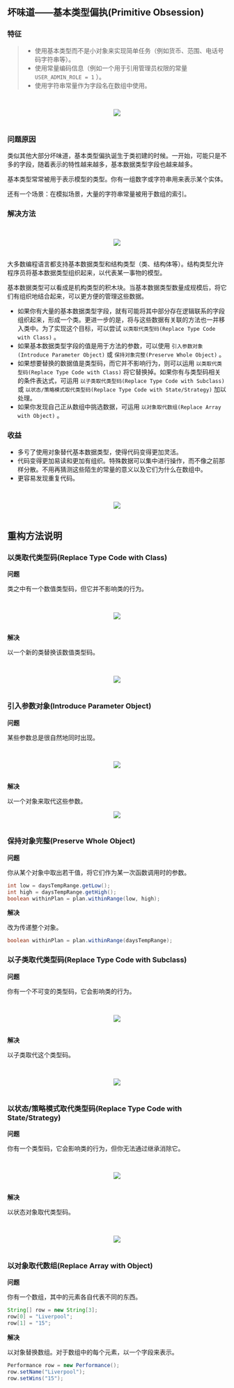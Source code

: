 ## 坏味道——基本类型偏执(Primitive Obsession)

### 特征

> - 使用基本类型而不是小对象来实现简单任务（例如货币、范围、电话号码字符串等）。
> - 使用常量编码信息（例如一个用于引用管理员权限的常量`USER_ADMIN_ROLE = 1` ）。
> - 使用字符串常量作为字段名在数组中使用。
>

<br><div align="center"><img src="https://raw.githubusercontent.com/dunwu/images/master/images/refactor/primitive-obsession-1.png"/></div><br>

### 问题原因

类似其他大部分坏味道，基本类型偏执诞生于类初建的时候。一开始，可能只是不多的字段，随着表示的特性越来越多，基本数据类型字段也越来越多。

基本类型常常被用于表示模型的类型。你有一组数字或字符串用来表示某个实体。

还有一个场景：在模拟场景，大量的字符串常量被用于数组的索引。

### 解决方法

<br><div align="center"><img src="https://raw.githubusercontent.com/dunwu/images/master/images/refactor/primitive-obsession-2.png"/></div><br>

大多数编程语言都支持基本数据类型和结构类型（类、结构体等）。结构类型允许程序员将基本数据类型组织起来，以代表某一事物的模型。

基本数据类型可以看成是机构类型的积木块。当基本数据类型数量成规模后，将它们有组织地结合起来，可以更方便的管理这些数据。

-  如果你有大量的基本数据类型字段，就有可能将其中部分存在逻辑联系的字段组织起来，形成一个类。更进一步的是，将与这些数据有关联的方法也一并移入类中。为了实现这个目标，可以尝试 `以类取代类型码(Replace Type Code with Class)` 。
-  如果基本数据类型字段的值是用于方法的参数，可以使用 `引入参数对象(Introduce Parameter Object)` 或 `保持对象完整(Preserve Whole Object)` 。
-  如果想要替换的数据值是类型码，而它并不影响行为，则可以运用 `以类取代类型码(Replace Type Code with Class)`  将它替换掉。如果你有与类型码相关的条件表达式，可运用 `以子类取代类型码(Replace Type Code with Subclass)`  或 `以状态/策略模式取代类型码(Replace Type Code with State/Strategy)` 加以处理。
-  如果你发现自己正从数组中挑选数据，可运用 `以对象取代数组(Replace Array with Object)` 。

### 收益

- 多亏了使用对象替代基本数据类型，使得代码变得更加灵活。
- 代码变得更加易读和更加有组织。特殊数据可以集中进行操作，而不像之前那样分散。不用再猜测这些陌生的常量的意义以及它们为什么在数组中。
- 更容易发现重复代码。

<br><div align="center"><img src="https://raw.githubusercontent.com/dunwu/images/master/images/refactor/primitive-obsession-3.png"/></div><br>

## 重构方法说明
### 以类取代类型码(Replace Type Code with Class)

**问题**

类之中有一个数值类型码，但它并不影响类的行为。

<br><div align="center"><img src="https://raw.githubusercontent.com/dunwu/images/master/images/refactor/replace-type-code-with-class-before.png"/></div><br>

**解决**

以一个新的类替换该数值类型码。

<br><div align="center"><img src="https://raw.githubusercontent.com/dunwu/images/master/images/refactor/replace-type-code-with-class-after.png"/></div><br>

### 引入参数对象(Introduce Parameter Object)

**问题**

某些参数总是很自然地同时出现。

<br><div align="center"><img src="https://raw.githubusercontent.com/dunwu/images/master/images/refactor/introduce-parameter-object-before.png"/></div><br>

**解决**

以一个对象来取代这些参数。
<br><div align="center"><img src="https://raw.githubusercontent.com/dunwu/images/master/images/refactor/introduce-parameter-object-after.png"/></div><br>

### 保持对象完整(Preserve Whole Object)
**问题**

你从某个对象中取出若干值，将它们作为某一次函数调用时的参数。

```java
int low = daysTempRange.getLow();
int high = daysTempRange.getHigh();
boolean withinPlan = plan.withinRange(low, high);
```

**解决**

改为传递整个对象。

```java
boolean withinPlan = plan.withinRange(daysTempRange);
```

### 以子类取代类型码(Replace Type Code with Subclass)

**问题**

你有一个不可变的类型码，它会影响类的行为。

<br><div align="center"><img src="https://raw.githubusercontent.com/dunwu/images/master/images/refactor/replace-type-code-with-subclasses-before.png"/></div><br>

**解决**

以子类取代这个类型码。

<br><div align="center"><img src="https://raw.githubusercontent.com/dunwu/images/master/images/refactor/replace-type-code-with-subclasses-after.png"/></div><br>

### 以状态/策略模式取代类型码(Replace Type Code with State/Strategy)

**问题**

你有一个类型码，它会影响类的行为，但你无法通过继承消除它。

<br><div align="center"><img src="https://raw.githubusercontent.com/dunwu/images/master/images/refactor/replace-type-code-with-state-strategy-before.png"/></div><br>

**解决**

以状态对象取代类型码。

<br><div align="center"><img src="https://raw.githubusercontent.com/dunwu/images/master/images/refactor/replace-type-code-with-state-strategy-after.png"/></div><br>

### 以对象取代数组(Replace Array with Object)

**问题**

你有一个数组，其中的元素各自代表不同的东西。

```java
String[] row = new String[3];
row[0] = "Liverpool";
row[1] = "15";
```

**解决**

以对象替换数组。对于数组中的每个元素，以一个字段来表示。

```java
Performance row = new Performance();
row.setName("Liverpool");
row.setWins("15");
```
